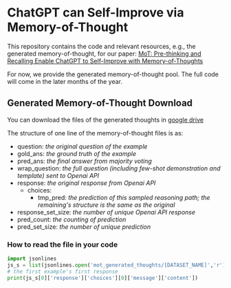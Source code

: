 # ChatGPT can Self-Improve via Memory-of-Thought
This repository contains the code and relevant resources, e.g., the generated memory-of-thought, for our paper: [MoT: Pre-thinking and Recalling Enable ChatGPT to Self-Improve with Memory-of-Thoughts](https://arxiv.org/pdf/2305.05181)

For now, we provide the generated memory-of-thought pool. The full code will come in the later months of the year.

## Generated Memory-of-Thought Download
You can download the files of the generated thoughts in [google drive](https://drive.google.com/file/d/1Rwm3PqGxL6x19oZoXFGso0mpdu7unie6/view?usp=sharing)

The structure of one line of the memory-of-thought files is as:
- question: *the original question of the example*
- gold_ans: *the ground truth of the example*
- pred_ans: *the final answer from majority voting*
- wrap_question: *the full question (including few-shot demonstration and template) sent to Openai API*
- response: *the original response from Openai API*
    - choices:
        - tmp_pred: *the prediction of this sampled reasoning path; the remaining's structure is the same as the original*
- response_set_size: *the number of unique Openai API response*
- pred_count: *the counting of prediction*
- pred_set_size: *the number of unique prediction*

### How to read the file in your code
```python
import jsonlines
js_s = list(jsonlines.open('mot_generated_thoughts/[DATASET_NAME]','r'))
# the first example's first response
print(js_s[0]['response']['choices'][0]['message']['content'])
```